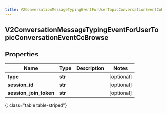 ```yaml
---
title: V2ConversationMessageTypingEventForUserTopicConversationEventCoBrowse
---
```

## V2ConversationMessageTypingEventForUserTopicConversationEventCoBrowse

## Properties

|Name | Type | Description | Notes|
|------------ | ------------- | ------------- | -------------|
| **type** | **str** |  | [optional] |
| **session_id** | **str** |  | [optional] |
| **session_join_token** | **str** |  | [optional] |
{: class="table table-striped"}


